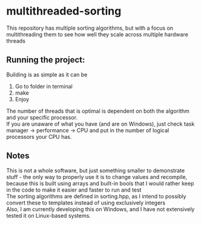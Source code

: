 # multithreaded-sorting
This repository has multiple sorting algorithms, but with a focus on multithreading them to see how well they scale across multiple hardware threads

## Running the project:
Building is as simple as it can be

1. Go to folder in terminal
2. make
3. Enjoy

The number of threads that is optimal is dependent on both the algorithm and your specific processor. \
If you are unaware of what you have (and are on Windows), just check task manager -> performance -> CPU and put in the number of logical processors your CPU has.

## Notes
This is not a whole software, but just something smaller to demonstrate stuff - the only way to properly use it is to change values and recompile, because this is built using arrays and built-in bools that I would rather keep in the code to make it easier and faster to run and test \
The sorting algorithms are defined in sorting.hpp, as I intend to possibly convert these to templates instead of using exclusively integers \
Also, I am currently developing this on Windows, and I have not extensively tested it on Linux-based systems.